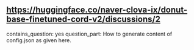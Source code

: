 ## https://huggingface.co/naver-clova-ix/donut-base-finetuned-cord-v2/discussions/2

contains_question: yes
question_part: How to generate content of config.json as given here.